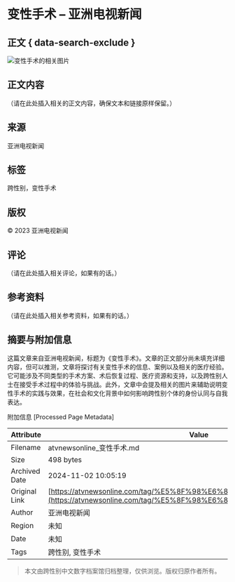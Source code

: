 # 变性手术 – 亚洲电视新闻

## 正文 { data-search-exclude }


![变性手术的相关图片](https://www.facebook.com/tr?id=1597951911044733&ev=PageView&noscript=1)

## 正文内容

（请在此处插入相关的正文内容，确保文本和链接原样保留。）

## 来源
亚洲电视新闻

## 标签
跨性别，变性手术

## 版权
© 2023 亚洲电视新闻

## 评论
（请在此处插入相关评论，如果有的话。）

## 参考资料
（请在此处插入相关参考资料，如果有的话。）

## 摘要与附加信息

<!-- tcd_abstract -->
这篇文章来自亚洲电视新闻，标题为《变性手术》。文章的正文部分尚未填充详细内容，但可以推测，文章将探讨有关变性手术的信息、案例以及相关的医疗经验。它可能涉及不同类型的手术方案、术后恢复过程、医疗资源和支持，以及跨性别人士在接受手术过程中的体验与挑战。此外，文章中会提及相关的图片来辅助说明变性手术的实践与效果，在社会和文化背景中如何影响跨性别个体的身份认同与自我表达。
<!-- tcd_abstract_end -->

附加信息 [Processed Page Metadata]

| Attribute       | Value                                  |
|-----------------|----------------------------------------|
| Filename        | atvnewsonline_变性手术.md                             |
| Size            | 498 bytes                           |
| Archived Date   | 2024-11-02 10:05:19                             |
| Original Link   | [https://atvnewsonline.com/tag/%E5%8F%98%E6%80%A7%E6%89%8B%E6%9C%AF/](https://atvnewsonline.com/tag/%E5%8F%98%E6%80%A7%E6%89%8B%E6%9C%AF/)                       |
| Author          | 亚洲电视新闻                               |
| Region          | 未知                               |
| Date            | 未知                                 |
| Tags            | 跨性别, 变性手术                                 |
>
> 本文由跨性别中文数字档案馆归档整理，仅供浏览。版权归原作者所有。
>